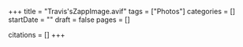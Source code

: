 +++
title = "Travis'sZappImage.avif"
tags = ["Photos"]
categories = []
startDate = ""
draft = false
pages = []

citations = []
+++
